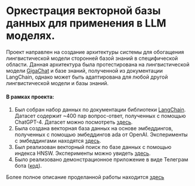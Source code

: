 # Оркестрация векторной базы данных для применения в LLM моделях.
Проект направлен на создание архитектуры системы для обогащения лингвистической модели сторонней базой знаний в специфической области. Данная архитектура была протестирована на лингвистической модели [GigaChat](https://developers.sber.ru/portal/products/gigachat) и базе знаний, полученной из документации LangChain, однако может быть адаптирована для любой другой лингвистической модели и базы знаний.
#### В рамках проекта:
1. Был собран набор данных по документации библиотеки [LangChain](https://python.langchain.com/). Датасет содержит ~400 пар вопрос-ответ, полученных с помощью ChatGPT-4. Датасет можно посмотреть [здесь](Final/langchain_qa_dataset.csv).
2. Была создана векторная база данных на основе эмбеддингов, полученных с помощью эмбеддингов ada от OpenAI. Эксперименты с эмбеддингами находятся [здесь](Research/Embeddings).
3. Был реализован векторный поиск по базе данных с помощью индекса HNSW. Эксперименты можно увидеть [здесь](Final/final_notebook.ipynb).
4. Было реализовано демонстрационное приложение в виде Телеграм бота ([код](Final/bot.py)).

Более полное описание проделанной работы находится [здесь](Research/README.md)
